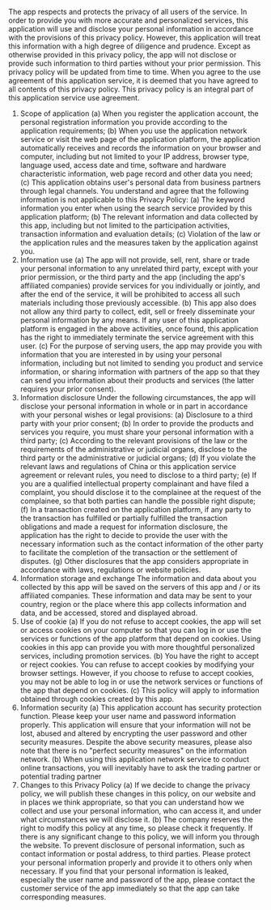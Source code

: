 The app respects and protects the privacy of all users of the service. In order to provide you with more accurate and personalized services, this application will use and disclose your personal information in accordance with the provisions of this privacy policy. However, this application will treat this information with a high degree of diligence and prudence. Except as otherwise provided in this privacy policy, the app will not disclose or provide such information to third parties without your prior permission. This privacy policy will be updated from time to time. When you agree to the use agreement of this application service, it is deemed that you have agreed to all contents of this privacy policy. This privacy policy is an integral part of this application service use agreement.
1. Scope of application
(a) When you register the application account, the personal registration information you provide according to the application requirements;
(b) When you use the application network service or visit the web page of the application platform, the application automatically receives and records the information on your browser and computer, including but not limited to your IP address, browser type, language used, access date and time, software and hardware characteristic information, web page record and other data you need;
(c) This application obtains user's personal data from business partners through legal channels.
You understand and agree that the following information is not applicable to this Privacy Policy:
(a) The keyword information you enter when using the search service provided by this application platform;
(b) The relevant information and data collected by this app, including but not limited to the participation activities, transaction information and evaluation details;
(c) Violation of the law or the application rules and the measures taken by the application against you.
2. Information use
(a) The app will not provide, sell, rent, share or trade your personal information to any unrelated third party, except with your prior permission, or the third party and the app (including the app's affiliated companies) provide services for you individually or jointly, and after the end of the service, it will be prohibited to access all such materials including those previously accessible.
(b) This app also does not allow any third party to collect, edit, sell or freely disseminate your personal information by any means. If any user of this application platform is engaged in the above activities, once found, this application has the right to immediately terminate the service agreement with this user.
(c) For the purpose of serving users, the app may provide you with information that you are interested in by using your personal information, including but not limited to sending you product and service information, or sharing information with partners of the app so that they can send you information about their products and services (the latter requires your prior consent).
3. Information disclosure
Under the following circumstances, the app will disclose your personal information in whole or in part in accordance with your personal wishes or legal provisions:
(a) Disclosure to a third party with your prior consent;
(b) In order to provide the products and services you require, you must share your personal information with a third party;
(c) According to the relevant provisions of the law or the requirements of the administrative or judicial organs, disclose to the third party or the administrative or judicial organs;
(d) If you violate the relevant laws and regulations of China or this application service agreement or relevant rules, you need to disclose to a third party;
(e) If you are a qualified intellectual property complainant and have filed a complaint, you should disclose it to the complainee at the request of the complainee, so that both parties can handle the possible right dispute;
(f) In a transaction created on the application platform, if any party to the transaction has fulfilled or partially fulfilled the transaction obligations and made a request for information disclosure, the application has the right to decide to provide the user with the necessary information such as the contact information of the other party to facilitate the completion of the transaction or the settlement of disputes.
(g) Other disclosures that the app considers appropriate in accordance with laws, regulations or website policies.
4. Information storage and exchange
The information and data about you collected by this app will be saved on the servers of this app and / or its affiliated companies. These information and data may be sent to your country, region or the place where this app collects information and data, and be accessed, stored and displayed abroad.
5. Use of cookie
(a) If you do not refuse to accept cookies, the app will set or access cookies on your computer so that you can log in or use the services or functions of the app platform that depend on cookies. Using cookies in this app can provide you with more thoughtful personalized services, including promotion services.
(b) You have the right to accept or reject cookies. You can refuse to accept cookies by modifying your browser settings. However, if you choose to refuse to accept cookies, you may not be able to log in or use the network services or functions of the app that depend on cookies.
(c) This policy will apply to information obtained through cookies created by this app.
6. Information security
(a) This application account has security protection function. Please keep your user name and password information properly. This application will ensure that your information will not be lost, abused and altered by encrypting the user password and other security measures. Despite the above security measures, please also note that there is no "perfect security measures" on the information network.
(b) When using this application network service to conduct online transactions, you will inevitably have to ask the trading partner or potential trading partner
7. Changes to this Privacy Policy
(a) If we decide to change the privacy policy, we will publish these changes in this policy, on our website and in places we think appropriate, so that you can understand how we collect and use your personal information, who can access it, and under what circumstances we will disclose it.
(b) The company reserves the right to modify this policy at any time, so please check it frequently. If there is any significant change to this policy, we will inform you through the website.
To prevent disclosure of personal information, such as contact information or postal address, to third parties. Please protect your personal information properly and provide it to others only when necessary. If you find that your personal information is leaked, especially the user name and password of the app, please contact the customer service of the app immediately so that the app can take corresponding measures.
